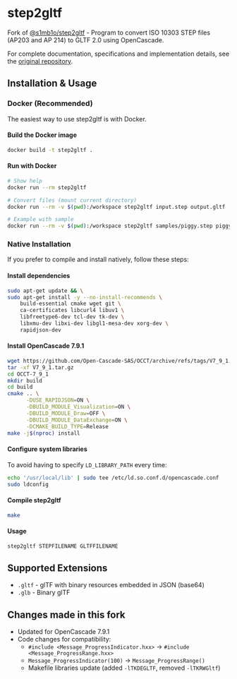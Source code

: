 # step2gltf

Fork of [@s1mb1o/step2gltf](https://github.com/s1mb1o/step2gltf) - Program to convert ISO 10303 STEP files (AP203 and AP 214) to GLTF 2.0 using OpenCascade.

For complete documentation, specifications and implementation details, see the [original repository](https://github.com/s1mb1o/step2gltf).

## Installation & Usage

### Docker (Recommended)

The easiest way to use step2gltf is with Docker.

#### Build the Docker image

```bash
docker build -t step2gltf .
```

#### Run with Docker

```bash
# Show help
docker run --rm step2gltf

# Convert files (mount current directory)
docker run --rm -v $(pwd):/workspace step2gltf input.step output.gltf

# Example with sample
docker run --rm -v $(pwd):/workspace step2gltf samples/piggy.step piggy.glb
```

### Native Installation

If you prefer to compile and install natively, follow these steps:

#### Install dependencies

```bash
sudo apt-get update && \
sudo apt-get install -y --no-install-recommends \
    build-essential cmake wget git \
    ca-certificates libcurl4 libuv1 \
    libfreetype6-dev tcl-dev tk-dev \
    libxmu-dev libxi-dev libgl1-mesa-dev xorg-dev \
    rapidjson-dev
```

#### Install OpenCascade 7.9.1

```bash
wget https://github.com/Open-Cascade-SAS/OCCT/archive/refs/tags/V7_9_1.tar.gz
tar -xf V7_9_1.tar.gz
cd OCCT-7_9_1
mkdir build
cd build
cmake .. \
      -DUSE_RAPIDJSON=ON \
      -DBUILD_MODULE_Visualization=ON \
      -DBUILD_MODULE_Draw=OFF \
      -DBUILD_MODULE_DataExchange=ON \
      -DCMAKE_BUILD_TYPE=Release
make -j$(nproc) install
```

#### Configure system libraries

To avoid having to specify `LD_LIBRARY_PATH` every time:

```bash
echo '/usr/local/lib' | sudo tee /etc/ld.so.conf.d/opencascade.conf
sudo ldconfig
```

#### Compile step2gltf

```bash
make
```

#### Usage

```bash
step2gltf STEPFILENAME GLTFFILENAME
```

## Supported Extensions

- `.gltf` - glTF with binary resources embedded in JSON (base64)
- `.glb` - Binary glTF

## Changes made in this fork

- Updated for OpenCascade 7.9.1
- Code changes for compatibility:
  - `#include <Message_ProgressIndicator.hxx>` → `#include <Message_ProgressRange.hxx>`
  - `Message_ProgressIndicator(100)` → `Message_ProgressRange()`
  - Makefile libraries update (added `-lTKDEGLTF`, removed `-lTKRWGltf`)
